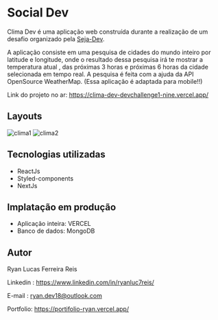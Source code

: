 
# Social Dev
Clima Dev é uma aplicação web construída durante a realização de um desafio organizado pela  [Seja-Dev](https://www.linkedin.com/company/seja-dev/).

A aplicação consiste em uma pesquisa de cidades do mundo inteiro por latitude e longitude, onde o resultado dessa pesquisa irá te mostrar a temperatura atual , das próximas 3 horas e próximas 6 horas da cidade selecionada em tempo real. A pesquisa é feita com a ajuda da API OpenSource WeatherMap. (Essa aplicação é adaptada para mobile!!)

Link do projeto no ar: [https://clima-dev-devchallenge1-nine.vercel.app/ ](https://clima-dev-devchallenge1-nine.vercel.app/)

## Layouts
![clima1](https://github.com/Ryanluc7reis/Projeto.Clima-Dev/assets/112912919/309f2501-2991-4127-b450-c1edb5d5fd6d)
![clima2](https://github.com/Ryanluc7reis/Projeto.Clima-Dev/assets/112912919/e9fd0ea6-b050-49de-9119-aec934ed39ba)

## Tecnologias utilizadas
* ReactJs
* Styled-components
* NextJs
## Implatação em produção
* Aplicação inteira: VERCEL
* Banco de dados: MongoDB
## Autor

Ryan Lucas Ferreira Reis 

Linkedin : https://www.linkedin.com/in/ryanluc7reis/

E-mail : ryan.dev18@outlook.com

Portfolio: https://portifolio-ryan.vercel.app/


